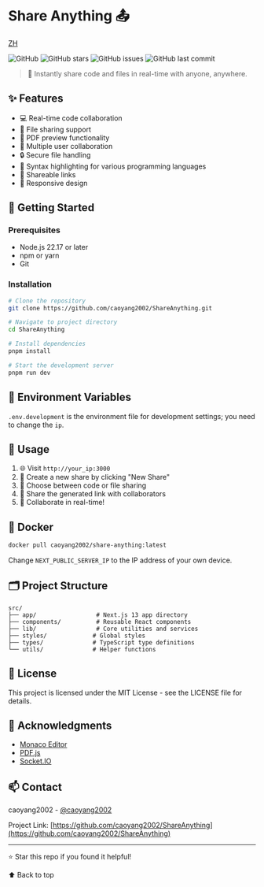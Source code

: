 # Share Anything 📤
[ZH](./doc/README_zh.md)

![GitHub](https://img.shields.io/github/license/caoyang2002/ShareAnything)
![GitHub stars](https://img.shields.io/github/stars/caoyang2002/ShareAnything)
![GitHub issues](https://img.shields.io/github/issues/caoyang2002/ShareAnything)
![GitHub last commit](https://img.shields.io/github/last-commit/caoyang2002/ShareAnything)


> 🚀 Instantly share code and files in real-time with anyone, anywhere.

## ✨ Features

- 💻 Real-time code collaboration
- 📁 File sharing support
- 📄 PDF preview functionality
- 👥 Multiple user collaboration
- 🔒 Secure file handling
- 🎨 Syntax highlighting for various programming languages
- 🔗 Shareable links
- 📱 Responsive design



## 🚀 Getting Started

### Prerequisites

- Node.js 22.17 or later
- npm or yarn
- Git

### Installation

```bash
# Clone the repository
git clone https://github.com/caoyang2002/ShareAnything.git

# Navigate to project directory
cd ShareAnything

# Install dependencies
pnpm install

# Start the development server
pnpm run dev
```

## 🔧 Environment Variables

`.env.development` is the environment file for development settings; you need to change the `ip`.

## 📖 Usage

1. 🌐 Visit `http://your_ip:3000`
2. 📝 Create a new share by clicking "New Share"
3. 💾 Choose between code or file sharing
4. 🔗 Share the generated link with collaborators
5. 👥 Collaborate in real-time!


## 🐳 Docker

```bash
docker pull caoyang2002/share-anything:latest
```

Change `NEXT_PUBLIC_SERVER_IP` to the IP address of your own device.


## 🗂️ Project Structure

```
src/
├── app/                 # Next.js 13 app directory
├── components/          # Reusable React components
├── lib/                 # Core utilities and services
├── styles/             # Global styles
├── types/              # TypeScript type definitions
└── utils/              # Helper functions
```


## 📜 License

This project is licensed under the MIT License - see the LICENSE file for details.

## 👏 Acknowledgments

- [Monaco Editor](https://microsoft.github.io/monaco-editor/)
- [PDF.js](https://mozilla.github.io/pdf.js/)
- [Socket.IO](https://socket.io/)

## 📫 Contact

caoyang2002 - [@caoyang2002](https://twitter.com/caoyang2002)

Project Link: [https://github.com/caoyang2002/ShareAnything](https://github.com/caoyang2002/ShareAnything)

---

⭐️ Star this repo if you found it helpful!

⬆ Back to top